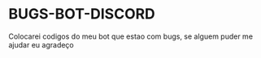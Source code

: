 # BUGS-BOT-DISCORD
Colocarei codigos do meu bot que estao com bugs, se alguem puder me ajudar eu agradeço
